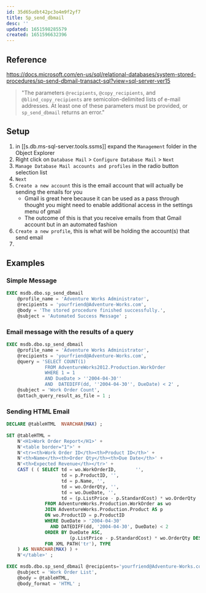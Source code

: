 ```yaml
---
id: 35d65udbt42pc3o4m9f2yf7
title: Sp_send_dbmail
desc: ''
updated: 1651598285579
created: 1651596632396
---
```


## Reference

<https://docs.microsoft.com/en-us/sql/relational-databases/system-stored-procedures/sp-send-dbmail-transact-sql?view=sql-server-ver15>

> "The parameters `@recipients`, `@copy_recipients`, and `@blind_copy_recipients` are semicolon-delimited lists of e-mail addresses. At least one of these parameters must be provided, or `sp_send_dbmail` returns an error."

## Setup

1. in [[s.db.ms-sql-server.tools.ssms]] expand the `Management` folder in the Object Explorer
2. Right click on `Database Mail` > `Configure Database Mail` > `Next`
3. `Manage Database Mail accounts and profiles` in the radio button selection list
4. `Next`
5. `Create a new account` this is the email account that will actually be sending the emails for you
   - Gmail is great here because it can be used as a pass through thought you might need to enable additional access in the settings menu of gmail
   - The outcome of this is that you receive emails from that Gmail account but in an automated fashion
6. `Create a new profile`, this is what will be holding the account(s) that send email
7. 

## Examples

### Simple Message

```sql
EXEC msdb.dbo.sp_send_dbmail  
    @profile_name = 'Adventure Works Administrator',  
    @recipients = 'yourfriend@Adventure-Works.com',  
    @body = 'The stored procedure finished successfully.',  
    @subject = 'Automated Success Message' ;
```

### Email message with the results of a query

```sql
EXEC msdb.dbo.sp_send_dbmail  
    @profile_name = 'Adventure Works Administrator',  
    @recipients = 'yourfriend@Adventure-Works.com',  
    @query = 'SELECT COUNT(1) 
              FROM AdventureWorks2012.Production.WorkOrder  
              WHERE 1 = 1
              AND DueDate > ''2004-04-30''  
              AND  DATEDIFF(dd, ''2004-04-30'', DueDate) < 2' ,  
    @subject = 'Work Order Count',  
    @attach_query_result_as_file = 1 ;
```

### Sending HTML Email

```sql
DECLARE @tableHTML  NVARCHAR(MAX) ;  
  
SET @tableHTML =  
    N'<H1>Work Order Report</H1>' +  
    N'<table border="1">' +  
    N'<tr><th>Work Order ID</th><th>Product ID</th>' +  
    N'<th>Name</th><th>Order Qty</th><th>Due Date</th>' +  
    N'<th>Expected Revenue</th></tr>' +  
    CAST ( ( SELECT td = wo.WorkOrderID,       '',  
                    td = p.ProductID, '',  
                    td = p.Name, '',  
                    td = wo.OrderQty, '',  
                    td = wo.DueDate, '',  
                    td = (p.ListPrice - p.StandardCost) * wo.OrderQty  
              FROM AdventureWorks.Production.WorkOrder as wo  
              JOIN AdventureWorks.Production.Product AS p  
              ON wo.ProductID = p.ProductID  
              WHERE DueDate > '2004-04-30'  
                AND DATEDIFF(dd, '2004-04-30', DueDate) < 2   
              ORDER BY DueDate ASC,  
                       (p.ListPrice - p.StandardCost) * wo.OrderQty DESC  
              FOR XML PATH('tr'), TYPE   
    ) AS NVARCHAR(MAX) ) +  
    N'</table>' ;  
  
EXEC msdb.dbo.sp_send_dbmail @recipients='yourfriend@Adventure-Works.com',  
    @subject = 'Work Order List',  
    @body = @tableHTML,  
    @body_format = 'HTML' ;
```

